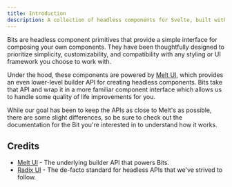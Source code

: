 ```yaml
---
title: Introduction
description: A collection of headless components for Svelte, built with Melt UI builders.
---
```


Bits are headless component primitives that provide a simple interface for composing your own components. They have been thoughtfully designed to prioritize simplicity, customizability, and compatibility with any styling or UI framework you choose to work with.

Under the hood, these components are powered by [Melt UI](https://melt-ui.com), which provides an even lower-level builder API for creating headless components. Bits take that API and wrap it in a more familiar component interface which allows us to handle some quality of life improvements for you.

While our goal has been to keep the APIs as close to Melt's as possible, there are some slight differences, so be sure to check out the documentation for the Bit you're interested in to understand how it works.

## Credits

- [Melt UI](https://melt-ui.com) - The underlying builder API that powers Bits.
- [Radix UI](https://radix-ui.com) - The de-facto standard for headless APIs that we've strived to follow.
